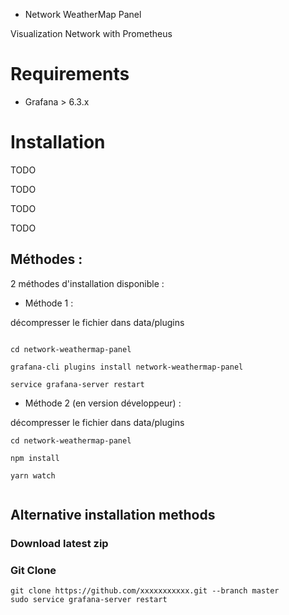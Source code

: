 * Network WeatherMap Panel

Visualization Network with  Prometheus


# Requirements

* Grafana > 6.3.x


# Installation

TODO

TODO

TODO

TODO

## Méthodes : 

2 méthodes d'installation disponible : 

* Méthode 1 : 

décompresser le fichier dans data/plugins

```

cd network-weathermap-panel

grafana-cli plugins install network-weathermap-panel

service grafana-server restart

```


* Méthode 2 (en version développeur) : 


décompresser le fichier dans data/plugins


```
cd network-weathermap-panel

npm install

yarn watch


```



## Alternative installation methods

### Download latest zip




### Git Clone


```
git clone https://github.com/xxxxxxxxxxx.git --branch master
sudo service grafana-server restart
```


